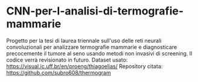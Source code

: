 # CNN-per-l-analisi-di-termografie-mammarie
Progetto per la tesi di laurea triennale sull'uso delle reti neurali convoluzionali per analizzare termografie mammarie e  diagnosticare precocemente il tumore al seno usando metodi non invasivi di screening. Il codice verrà revisionato in futuro.
Dataset usato: https://visual.ic.uff.br/en/proeng/thiagoelias/
Repository citata: https://github.com/subro608/thermogram



